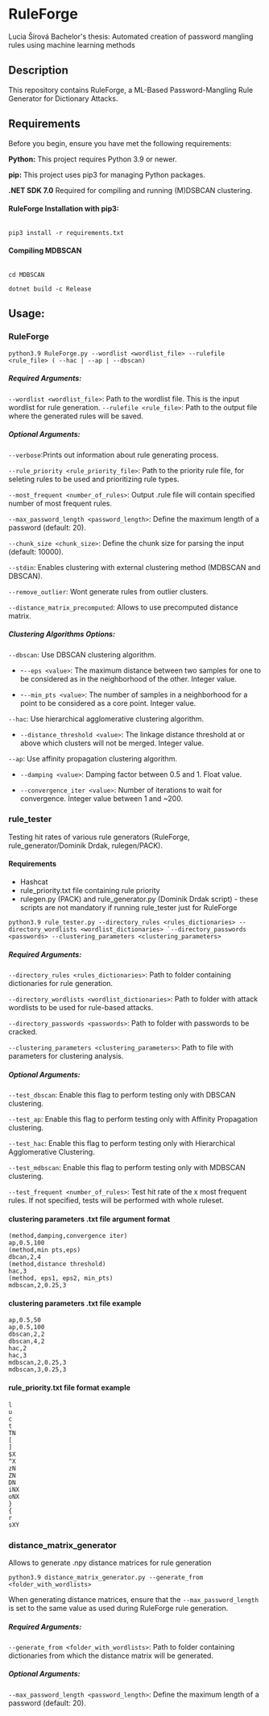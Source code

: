 
# RuleForge 
Lucia Šírová Bachelor's thesis: Automated creation of password mangling rules using machine learning methods
## Description

This repository contains RuleForge, a ML-Based Password-Mangling Rule Generator for Dictionary Attacks. 



## Requirements

Before you begin, ensure you have met the following requirements:

  

**Python:** This project requires Python 3.9 or newer.

**pip:** This project uses pip3 for managing Python packages.

  

**.NET SDK 7.0** Required for compiling and running (M)DSBCAN clustering.
#### RuleForge Installation with pip3:

````

pip3 install -r requirements.txt

````

#### Compiling MDBSCAN

````

cd MDBSCAN

dotnet build -c Release

````




## Usage:
### RuleForge
``
python3.9 RuleForge.py --wordlist <wordlist_file> --rulefile <rule_file> ( --hac | --ap | --dbscan)
``
##### Required Arguments:

`--wordlist <wordlist_file>`: Path to the wordlist file. This is the input wordlist for rule generation.
`--rulefile <rule_file>`: Path to the output file where the generated rules will be saved.


##### Optional Arguments:

`--verbose`:Prints out information about rule generating process.

`--rule_priority <rule_priority_file>`: Path to the priority rule file, for seleting rules to be used and prioritizing rule types.

`--most_frequent <number_of_rules>`: Output .rule file will contain specified number of most frequent rules.

`--max_password_length <password_length>`: Define the maximum length of a password (default: 20).

`--chunk_size <chunk_size>`: Define the chunk size for parsing the input (default: 10000).

`--stdin`: Enables clustering with external clustering method (MDBSCAN and DBSCAN).

`--remove_outlier`: Wont generate rules from outlier clusters.

`--distance_matrix_precomputed`: Allows to use precomputed distance matrix. 


##### Clustering Algorithms Options:

`--dbscan`: Use DBSCAN clustering algorithm.

- -`--eps <value>`: The maximum distance between two samples for one to be considered as in the neighborhood of the other. Integer value.

- -`--min_pts <value>`: The number of samples in a neighborhood for a point to be considered as a core point. Integer value.

`--hac`: Use hierarchical agglomerative clustering algorithm.

-  `--distance_threshold <value>`: The linkage distance threshold at or above which clusters will not be merged. Integer value.

 `--ap`: Use affinity propagation clustering algorithm.

-  `--damping <value>`: Damping factor between 0.5 and 1. Float value.

-  `--convergence_iter <value>`: Number of iterations to wait for convergence. Integer value between 1 and ~200.




### rule_tester

Testing hit rates of various rule generators (RuleForge, rule_generator/Dominik Drdak, rulegen/PACK).

#### Requirements
- Hashcat
- rule_priority.txt file containing rule priority 
- rulegen.py (PACK) and rule_generator.py (Dominik Drdak script) - these scripts are not mandatory if running rule_tester just for RuleForge


````
python3.9 rule_tester.py --directory_rules <rules_dictionaries> --directory_wordlists <wordlist_dictionaries> `--directory_passwords <passwords> --clustering_parameters <clustering_parameters>
````


##### Required Arguments:

 `--directory_rules <rules_dictionaries>`: Path to folder containing dictionaries for rule generation.

  `--directory_wordlists <wordlist_dictionaries>`: Path to folder with attack wordlists to be used for rule-based attacks.

  `--directory_passwords <passwords>`: Path to folder with passwords to be cracked.

  `--clustering_parameters <clustering_parameters>`: Path to file with parameters for clustering analysis.

  

##### Optional Arguments:

 `--test_dbscan`: Enable this flag to perform testing only with DBSCAN clustering.

 `--test_ap`: Enable this flag to perform testing only with Affinity Propagation clustering.

 `--test_hac`: Enable this flag to perform testing only with Hierarchical Agglomerative Clustering.

 `--test_mdbscan`:  Enable this flag to perform testing only with MDBSCAN clustering.

 `--test_frequent <number_of_rules>`: Test hit rate of the x most frequent rules. If not specified, tests will be performed with whole ruleset.

#### clustering parameters .txt file argument format
````
(method,damping,convergence iter)
ap,0.5,100
(method,min pts,eps)
dbcan,2,4
(method,distance threshold)
hac,3
(method, eps1, eps2, min_pts)
mdbscan,2,0.25,3
````

#### clustering parameters .txt file example
````
ap,0.5,50
ap,0.5,100
dbscan,2,2
dbscan,4,2
hac,2
hac,3
mdbscan,2,0.25,3
mdbscan,3,0.25,3
````
#### rule_priority.txt file format example
````
l
u
c
t
TN
[
]
$X
^X
zN
ZN
DN
iNX
oNX
}
{
r
sXY
````

### distance_matrix_generator
Allows to generate .npy distance matrices for rule generation

``
python3.9 distance_matrix_generator.py --generate_from <folder_with_wordlists>
``

When generating distance matrices, ensure that the `--max_password_length` is set to the same value as used during RuleForge rule generation.
##### Required Arguments:

 `--generate_from <folder_with_wordlists>`: Path to folder containing dictionaries from which the distance matrix will be generated.
##### Optional Arguments:
`--max_password_length <password_length>`: Define the maximum length of a password (default: 20).